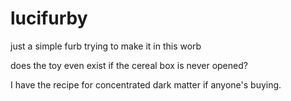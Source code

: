 # lucifurby
just a simple furb trying to make it in this worb

does the toy even exist if the cereal box is never opened?

I have the recipe for concentrated dark matter if anyone's buying.
